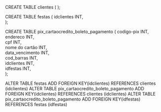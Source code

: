 CREATE TABLE clientes 
( 
); 

CREATE TABLE festas 
( 
 idclientes INT,  
); 

CREATE TABLE pix_cartaocredito_boleto_pagamento 
( 
 codigo-pix INT,  
 endereco INT,  
 cpf INT,  
 nome do cartão INT,  
 data_vencimento INT,  
 cod_barras INT,  
 idclientes INT,  
 idfestas INT,  
); 

ALTER TABLE festas ADD FOREIGN KEY(idclientes) REFERENCES clientes (idclientes)
ALTER TABLE pix_cartaocredito_boleto_pagamento ADD FOREIGN KEY(idclientes) REFERENCES clientes (idclientes)
ALTER TABLE pix_cartaocredito_boleto_pagamento ADD FOREIGN KEY(idfestas) REFERENCES festas (idfestas)
